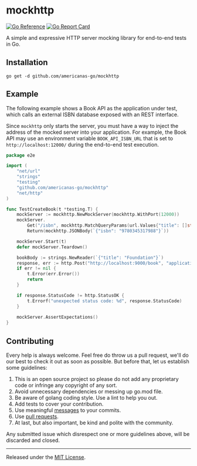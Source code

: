 # mockhttp
[![Go Reference](https://pkg.go.dev/badge/github.com/americanas-go/mockhttp.svg)](https://pkg.go.dev/github.com/americanas-go/mockhttp)
[![Go Report Card](https://goreportcard.com/badge/github.com/americanas-go/mockhttp)](https://goreportcard.com/report/github.com/americanas-go/mockhttp)

A simple and expressive HTTP server mocking library for end-to-end tests in Go.

## Installation
```
go get -d github.com/americanas-go/mockhttp
```

## Example

The following example shows a Book API as the application under test, which calls an external ISBN database exposed with an REST interface.

Since `mockhttp` only starts the server, you must have a way to inject the address of the mocked server into your application. For example, the Book API may use an environment variable `BOOK_API_ISBN_URL` that is set to `http://localhost:12000/` during the end-to-end test execution.

```go
package e2e

import (
	"net/url"
	"strings"
	"testing"
	"github.com/americanas-go/mockhttp"
	"net/http"
)

func TestCreateBook(t *testing.T) {
	mockServer := mockhttp.NewMockServer(mockhttp.WithPort(12000))
	mockServer.
		Get("/isbn", mockhttp.MatchQueryParams(url.Values{"title": []string{"Foundation"}})).
		Return(mockhttp.JSONBody(`{"isbn": "9780345317988"}`))

	mockServer.Start(t)
	defer mockServer.Teardown()

	bookBody := strings.NewReader(`{"title": "Foundation"}`)
	response, err := http.Post("http://localhost:9000/book", "application/json", bookBody)
	if err != nil {
		t.Error(err.Error())
		return
	}

	if response.StatusCode != http.StatusOK {
		t.Errorf("unexpected status code: %d", response.StatusCode)
	}
	
	mockServer.AssertExpectations()
}
```

## Contributing
Every help is always welcome. Feel free do throw us a pull request, we'll do our best to check it out as soon as possible. But before that, let us establish some guidelines:

1. This is an open source project so please do not add any proprietary code or infringe any copyright of any sort.
2. Avoid unnecessary dependencies or messing up go.mod file.
3. Be aware of golang coding style. Use a lint to help you out.
4.  Add tests to cover your contribution.
5. Use meaningful [messages](https://medium.com/@menuka/writing-meaningful-git-commit-messages-a62756b65c81) to your commits.
6. Use [pull requests](https://help.github.com/en/github/collaborating-with-issues-and-pull-requests/about-pull-requests).
7. At last, but also important, be kind and polite with the community.

Any submitted issue which disrespect one or more guidelines above, will be discarded and closed.


<hr>

Released under the [MIT License](LICENSE).
